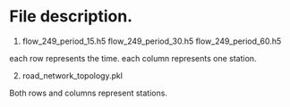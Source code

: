 # File description.

1) flow_249_period_15.h5 flow_249_period_30.h5 flow_249_period_60.h5 

each row represents the time. each column represents one station.

2) road_network_topology.pkl

Both rows and columns represent stations.